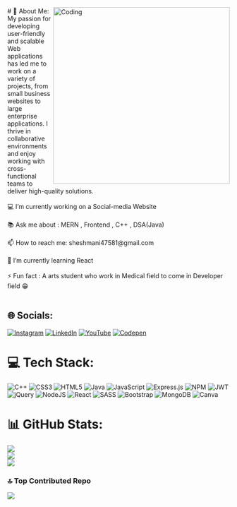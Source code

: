 <img align="right" alt="Coding" width="400" src="https://camo.githubusercontent.com/5ddf73ad3a205111cf8c686f687fc216c2946a75005718c8da5b837ad9de78c9/68747470733a2f2f7468756d62732e6766796361742e636f6d2f4576696c4e657874446576696c666973682d736d616c6c2e676966">
# 💫 About Me:
My passion for developing user-friendly and scalable Web applications has led me to work on a variety of projects, from small business websites to large enterprise applications. I thrive in collaborative environments and enjoy working with cross-functional teams to deliver high-quality solutions.<br><br>💻  I’m currently working on  a Social-media Website<br><br>📚  Ask me about  : MERN , Frontend , C++ , DSA(Java)<br><br>📫  How to reach me:  sheshmani47581@gmail.com<br><br>🌱  I’m currently learning React<br><br>⚡  Fun fact : A arts student who work in Medical field to come in Developer field 😁<br><br>


## 🌐 Socials:
[![Instagram](https://img.shields.io/badge/Instagram-%23E4405F.svg?logo=Instagram&logoColor=white)](https://instagram.com/i_am_sheshmani___) [![LinkedIn](https://img.shields.io/badge/LinkedIn-%230077B5.svg?logo=linkedin&logoColor=white)](https://linkedin.com/in/sheshmani-patel-8098b0264) [![YouTube](https://img.shields.io/badge/YouTube-%23FF0000.svg?logo=YouTube&logoColor=white)](https://youtube.com/@UCm6MyqM7bf0F2I417fkdXhA) [![Codepen](https://img.shields.io/badge/Codepen-000000?style=for-the-badge&logo=codepen&logoColor=white)](https://codepen.io/Sumitlenovo) 

# 💻 Tech Stack:
![C++](https://img.shields.io/badge/c++-%2300599C.svg?style=for-the-badge&logo=c%2B%2B&logoColor=white) ![CSS3](https://img.shields.io/badge/css3-%231572B6.svg?style=for-the-badge&logo=css3&logoColor=white) ![HTML5](https://img.shields.io/badge/html5-%23E34F26.svg?style=for-the-badge&logo=html5&logoColor=white) ![Java](https://img.shields.io/badge/java-%23ED8B00.svg?style=for-the-badge&logo=java&logoColor=white) ![JavaScript](https://img.shields.io/badge/javascript-%23323330.svg?style=for-the-badge&logo=javascript&logoColor=%23F7DF1E) ![Express.js](https://img.shields.io/badge/express.js-%23404d59.svg?style=for-the-badge&logo=express&logoColor=%2361DAFB) ![NPM](https://img.shields.io/badge/NPM-%23000000.svg?style=for-the-badge&logo=npm&logoColor=white) ![JWT](https://img.shields.io/badge/JWT-black?style=for-the-badge&logo=JSON%20web%20tokens) ![jQuery](https://img.shields.io/badge/jquery-%230769AD.svg?style=for-the-badge&logo=jquery&logoColor=white) ![NodeJS](https://img.shields.io/badge/node.js-6DA55F?style=for-the-badge&logo=node.js&logoColor=white) ![React](https://img.shields.io/badge/react-%2320232a.svg?style=for-the-badge&logo=react&logoColor=%2361DAFB) ![SASS](https://img.shields.io/badge/SASS-hotpink.svg?style=for-the-badge&logo=SASS&logoColor=white) ![Bootstrap](https://img.shields.io/badge/bootstrap-%23563D7C.svg?style=for-the-badge&logo=bootstrap&logoColor=white) ![MongoDB](https://img.shields.io/badge/MongoDB-%234ea94b.svg?style=for-the-badge&logo=mongodb&logoColor=white) ![Canva](https://img.shields.io/badge/Canva-%2300C4CC.svg?style=for-the-badge&logo=Canva&logoColor=white)
# 📊 GitHub Stats:
![](https://github-readme-stats.vercel.app/api?username=SheshmaniPatel&theme=radical&hide_border=true&include_all_commits=false&count_private=false)<br/>
![](https://github-readme-streak-stats.herokuapp.com/?user=SheshmaniPatel&theme=radical&hide_border=true)<br/>
![](https://github-readme-stats.vercel.app/api/top-langs/?username=SheshmaniPatel&theme=radical&hide_border=true&include_all_commits=false&count_private=false&layout=compact)

### 🔝 Top Contributed Repo
![](https://github-contributor-stats.vercel.app/api?username=SheshmaniPatel&limit=5&theme=onedark&combine_all_yearly_contributions=true)

<!-- Proudly created with GPRM ( https://gprm.itsvg.in ) -->
